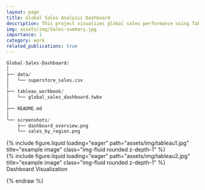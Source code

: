 ```yaml
---
layout: page
title: Global Sales Analysis Dashboard
description: This project visualizes global sales performance using Tableau. It highlights key metrics and trends to aid business decision-making.
img: assets/img/Sales-summary.jpg
importance: 1
category: work
related_publications: true
---
```

```python
Global-Sales-Dashboard/
│
├── data/
│   └── superstore_sales.csv
│
├── tableau_workbook/
│   └── global_sales_dashboard.twbx
│
├── README.md
│
└── screenshots/
    ├── dashboard_overview.png
    └── sales_by_region.png
```

<div class="row">
    <div class="col-sm mt-3 mt-md-0">
        {% include figure.liquid loading="eager" path="assets/img/tableau1.jpg" title="example image" class="img-fluid rounded z-depth-1" %}
    </div>
    <div class="col-sm mt-3 mt-md-0">
        {% include figure.liquid loading="eager" path="assets/img/tableau2.jpg" title="example image" class="img-fluid rounded z-depth-1" %}
    </div>
</div>
<div class="caption">
  Dashboard Visualization
</div>


{% endraw %}
